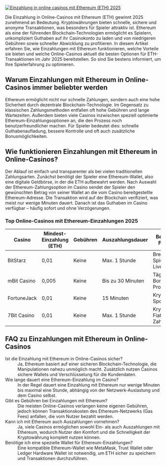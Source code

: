 [![Einzahlung in online casinos mit Ethereum (ETH) 2025](https://123-caf.pages.dev/gitsignup.png)](https://vrmoo.ru/Bt82HjjY)

<p>Die Einzahlung in Online-Casinos mit Ethereum (ETH) gewinnt 2025 zunehmend an Bedeutung. Kryptowährungen bieten schnelle, sichere und anonyme Transaktionen, was besonders für Spieler attraktiv ist. Ethereum als eine der führenden Blockchain-Technologien ermöglicht es Spielern, unkompliziert Guthaben auf ihr Casinokonto zu laden und von niedrigeren Gebühren sowie schneller Abwicklung zu profitieren. In diesem Artikel erfahren Sie, wie Einzahlungen mit Ethereum funktionieren, welche Vorteile sie bieten und welche Online-Casinos aktuell die besten Optionen für ETH-Transaktionen im Jahr 2025 bereitstellen. So sind Sie bestens informiert, um Ihre Spielerfahrung zu optimieren.</p>  <h2>Warum Einzahlungen mit Ethereum in Online-Casinos immer beliebter werden</h2> <p>Ethereum ermöglicht nicht nur schnelle Zahlungen, sondern auch eine hohe Sicherheit durch dezentrale Blockchain-Technologie. Im Gegensatz zu klassischen Zahlungsmethoden entfallen oft hohe Gebühren und lange Wartezeiten. Außerdem bieten viele Casinos inzwischen speziell optimierte Ethereum-Einzahlungsoptionen an, die den Prozess noch benutzerfreundlicher machen. Für Spieler bedeutet dies: schnelle Guthabenaufladung, bessere Kontrolle und oft auch zusätzliche Bonusmöglichkeiten.</p>  <h2>Wie funktionieren Einzahlungen mit Ethereum in Online-Casinos?</h2> <p>Der Ablauf ist einfach und transparenter als bei vielen traditionellen Zahlungsarten. Zunächst benötigt der Spieler eine Ethereum-Wallet, also eine digitale Geldbörse, in der die ETH aufbewahrt werden. Nach Auswahl der Ethereum-Zahlungsoption im Casino sendet der Spieler den gewünschten Betrag von seiner Wallet an die vom Casino bereitgestellte Ethereum-Adresse. Die Transaktion wird auf der Blockchain verifiziert, was meist nur wenige Minuten dauert. Danach ist das Guthaben im Casino verfügbar – häufig sofort und ohne Verzögerungen.</p>  <h3>Top Online-Casinos mit Ethereum-Einzahlungen 2025</h3> <table>   <thead>     <tr>       <th>Casino</th>       <th>Mindest-Einzahlung (ETH)</th>       <th>Gebühren</th>       <th>Auszahlungsdauer</th>       <th>Besondere Features</th>     </tr>   </thead>   <tbody>     <tr>       <td>BitStarz</td>       <td>0,01</td>       <td>Keine</td>       <td>Max. 1 Stunde</td>       <td>Breites Spielangebot, Live-Casino</td>     </tr>     <tr>       <td>mBit Casino</td>       <td>0,005</td>       <td>Keine</td>       <td>Bis zu 30 Minuten</td>       <td>Tägliche Boni, VIP-Programm</td>     </tr>     <tr>       <td>FortuneJack</td>       <td>0,01</td>       <td>Keine</td>       <td>15 Minuten</td>       <td>Kryptobonus, Sportwetten</td>     </tr>     <tr>       <td>7Bit Casino</td>       <td>0,01</td>       <td>Keine</td>       <td>Max. 1 Stunde</td>       <td>Krypto- und Fiat-Zahlungen</td>     </tr>   </tbody> </table>  <h2>FAQ zu Einzahlungen mit Ethereum in Online-Casinos</h2> <dl>   <dt>Ist die Einzahlung mit Ethereum in Online-Casinos sicher?</dt>   <dd>Ja, Ethereum basiert auf einer sicheren Blockchain-Technologie, die Manipulationen nahezu unmöglich macht. Zusätzlich nutzen Casinos sichere Wallets und Verschlüsselung für die Kundendaten.</dd>    <dt>Wie lange dauert eine Ethereum-Einzahlung im Casino?</dt>   <dd>In der Regel dauert eine Einzahlung mit Ethereum nur wenige Minuten bis maximal eine Stunde, abhängig von der Netzwerk-Auslastung und dem Casino selbst.</dd>    <dt>Gibt es Gebühren bei Einzahlungen mit Ethereum?</dt>   <dd>Die meisten Online-Casinos verlangen keine eigenen Gebühren, jedoch können Transaktionskosten des Ethereum-Netzwerks (Gas Fees) anfallen, die vom Nutzer bezahlt werden.</dd>    <dt>Kann ich mit Ethereum auch Auszahlungen vornehmen?</dt>   <dd>Ja, viele Casinos ermöglichen sowohl Ein- als auch Auszahlungen mit Ethereum, wodurch Nutzer den Komfort und die Schnelligkeit der Kryptowährung komplett nutzen können.</dd>    <dt>Benötige ich eine spezielle Wallet für Ethereum-Einzahlungen?</dt>   <dd>Eine kompatible Ethereum-Wallet wie MetaMask, Trust Wallet oder Ledger Hardware Wallet ist notwendig, um ETH sicher zu speichern und Transaktionen durchzuführen.</dd> </dl>